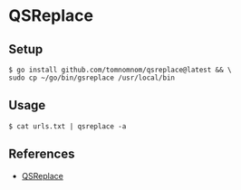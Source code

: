 # QSReplace

## Setup

```
$ go install github.com/tomnomnom/qsreplace@latest && \
sudo cp ~/go/bin/gsreplace /usr/local/bin
```

## Usage

`$ cat urls.txt | qsreplace -a`

## References

* [QSReplace](https://github.com/tomnomnom/qsreplace)
